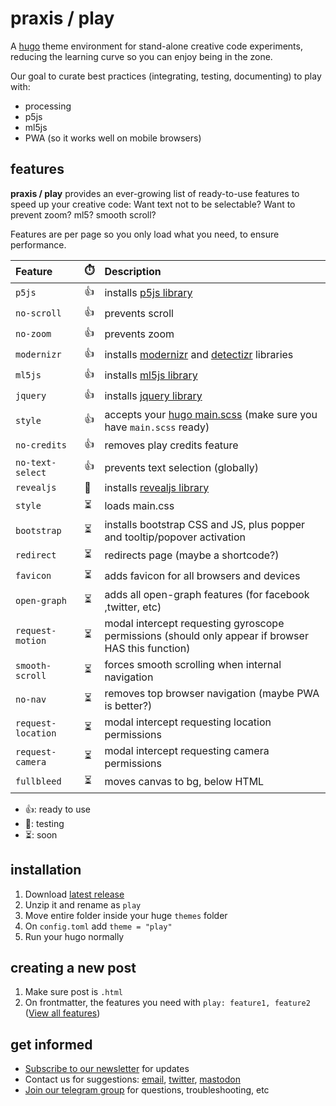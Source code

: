 # praxis / play

A [hugo](https://gohugo.io/) theme environment for  stand-alone creative code experiments, reducing the learning curve so you can enjoy being in the zone.

Our goal to curate best practices (integrating, testing, documenting) to play with:

- processing
- p5js
- ml5js
- PWA (so it works well on mobile browsers)

## features

**praxis / play** provides an ever-growing list of ready-to-use features to speed up your creative code: Want text not to be selectable? Want to prevent zoom? ml5? smooth scroll?

Features are per page so you only load what you need, to ensure performance. 


| Feature  | ⏱️ | Description |
|:---- |:----------- |:----------- |
| `p5js` | 👍 | installs [p5js library](https://p5js.org/) | 
| `no-scroll` | 👍 | prevents scroll |
| `no-zoom` | 👍 | prevents zoom |
| `modernizr` | 👍 | installs [modernizr](https://modernizr.com/) and [detectizr](https://github.com/barisaydinoglu/Detectizr#detectizr) libraries | `jquery` |  - |
| `ml5js` | 👍 | installs [ml5js library](https://ml5js.org/) |
| `jquery` | 👍 | installs [jquery library](https://jquery.com/) |
| `style` | 👍 | accepts your [hugo main.scss](https://gohugo.io/hugo-pipes/scss-sass/) (make sure you have `main.scss` ready) |
| `no-credits` | 👍 | removes play credits feature |
| `no-text-select` | 👍 | prevents text selection (globally) | - | non-global version? |
| `revealjs` | 🧪 | installs [revealjs library](https://revealjs.com/) |
| `style` | ⏳ | loads main.css |
| `bootstrap` | ⏳ | installs bootstrap CSS and JS, plus popper and tooltip/popover activation |
| `redirect` | ⏳ | redirects page  (maybe a shortcode?) |
| `favicon` | ⏳ | adds favicon for all browsers and devices |
|`open-graph` | ⏳ | adds all open-graph features (for facebook ,twitter, etc) |
| `request-motion` | ⏳ | modal intercept requesting gyroscope permissions (should only appear if browser HAS this function) |
| `smooth-scroll` | ⏳ | forces smooth scrolling when internal navigation |
| `no-nav` | ⏳ | removes top browser navigation (maybe PWA is better?) |
| `request-location` | ⏳ | modal intercept requesting location permissions |
| `request-camera` | ⏳ | modal intercept requesting camera permissions |
| `fullbleed` | ⏳ | moves canvas to bg, below HTML |

- 👍: ready to use
- 🧪: testing
- ⏳: soon


## installation

1. Download [latest release](https://github.com/praxisnyc/play/archive/1.2.zip)
1. Unzip it and rename as `play`
1. Move entire folder inside your huge `themes` folder
1. On `config.toml` add `theme = "play"`
1. Run your hugo normally


## creating a new post

1. Make sure post is `.html`
1. On frontmatter, the features you need with `play: feature1, feature2` ([View all features](https://github.com/praxisnyc/play/#features))


## get informed

- [Subscribe to our newsletter](https://tinyletter.com/praxis-play/) for updates
- Contact us for suggestions: [email](mailto:info@nicholasfrota.com?subject=praxis%20play%20feature%20suggestion), [twitter](https://twitter.com/nonlinear), [mastodon](https://mastodon.social/@nonlinear)
- [Join our telegram group](https://t.me/joinchat/IZcW2U4HflaCQj1G) for questions, troubleshooting, etc